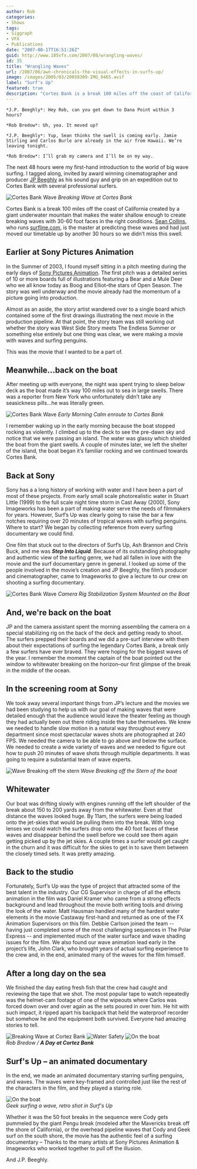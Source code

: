 ```yaml
---
author: Rob
categories:
- Shows
tags:
- Siggraph
- VFX
- Publications
date: "2007-08-17T16:51:26Z"
guid: http://www.185vfx.com/2007/08/wrangling-waves/
id: 35
title: "Wrangling Waves"
url: /2007/06/awn-chronicals-the-visual-effects-in-surfs-up/
image: /images/2005/03/20050309-IMG_0465.avif
label: "Surf's Up"
featured: true
description: "Cortes Bank is a break 100 miles off the coast of California created by a giant underwater mountain that makes the water shallow enough to create breaking waves with 30-60 foot faces in the right conditions. Sean Collins, who runs surfline.com, is the master at predicting these waves and had just moved our timetable up..."
---
```


```
*J.P. Beeghly*: Hey Rob, can you get down to Dana Point within 3 hours?

*Rob Bredow*: Uh, yea. It moved up?

*J.P. Beeghly*: Yup, Sean thinks the swell is coming early. Jamie Stirling and Carlos Burle are already in the air from Hawaii. We’re leaving tonight.

*Rob Bredow*: I’ll grab my camera and I’ll be on my way.
```

The next 48 hours were my first-hand introduction to the world of big wave surfing. I tagged along, invited by award winning cinematographer and producer [JP Beeghly](https://www.imdb.com/name/nm0066376/) as his sound guy and grip on an expedition out to Cortes Bank with several professional surfers.

![Cortes Bank Wave](/images/2005/03/20050309-IMG_0432.avif "Breaking Wave at Cortes Bank")
*Breaking Wave at Cortes Bank*

Cortes Bank is a break 100 miles off the coast of California created by a giant underwater mountain that makes the water shallow enough to create breaking waves with 30-60 foot faces in the right conditions. [Sean Collins](https://en.wikipedia.org/wiki/Sean_Collins_(surf_forecaster)), who runs [surfline.com](https://surfline.com), is the master at predicting these waves and had just moved our timetable up by another 30 hours so we didn’t miss this swell.

<!--more-->

## Earlier at Sony Pictures Animation
In the Summer of 2003, I found myself sitting in a pitch meeting during the early days of [Sony Pictures Animation](https://www.sonypicturesanimation.com/). The first pitch was a detailed series of 10 or more boards full of illustrations featuring a Bear and a Mule Deer who we all know today as Boog and Elliot–the stars of Open Season. The story was well underway and the movie already had the momentum of a picture going into production. 

Almost as an aside, the story artist wandered over to a single board which contained some of the first drawings illustrating the next movie in the production pipeline. At that point, the story team was still working out whether the story was West Side Story meets The Endless Summer or something else entirely but one thing was clear, we were making a movie with waves and surfing penguins. 

This was the movie that I wanted to be a part of.

## Meanwhile...back on the boat
After meeting up with everyone, the night was spent trying to sleep below deck as the boat made it’s way 100 miles out to sea in large swells. There was a reporter from New York who unfortunately didn’t take any seasickness pills...he was literally green.

![Cortes Bank Wave](/images/2005/03/20050309-IMG_0380.avif "Early Morning Calm enroute to Cortes Bank")
*Early Morning Calm enroute to Cortes Bank*

I remember waking up in the early morning because the boat stopped rocking as violently. I climbed up to the deck to see the pre-dawn sky and notice that we were passing an island. The water was glassy which shielded the boat from the giant swells. A couple of minutes later, we left the shelter of the island, the boat began it’s familiar rocking and we continued towards Cortes Bank.

## Back at Sony
Sony has a a long history of working with water and I have been a part of most of these projects. From early small scale photorealistic water in Stuart Little (1999) to the full scale night time storm in Cast Away (2000), Sony Imageworks has been a part of making water serve the needs of filmmakers for years. However, Surf’s Up was clearly going to raise the bar a few notches requiring over 20 minutes of tropical waves with surfing penguins. Where to start? We began by collecting reference from every surfing documentary we could find.

One film that stuck out to the directors of Surf’s Up, Ash Brannon and Chris Buck, and me was ***Step Into Liquid***. Because of its outstanding photography and authentic view of the surfing genre, we had all fallen in love with the movie and the surf documentary genre in general. I looked up some of the people involved in the movie’s creation and JP Beeghly, the film’s producer and cinematographer, came to Imageworks to give a lecture to our crew on shooting a surfing documentary.

![Cortes Bank Wave](/images/2005/03/20050309-IMG_0403.avif "Camera Rig on Boat")
*Camera Rig Stabilization System Mounted on the Boat*

## And, we're back on the boat

JP and the camera assistant spent the morning assembling the camera on a special stabilizing rig on the back of the deck and getting ready to shoot. The surfers prepped their boards and we did a pre-surf interview with them about their expectations of surfing the legendary Cortes Bank, a break only a few surfers have ever braved. They were hoping for the biggest waves of the year. I remember the moment the captain of the boat pointed out the window to whitewater breaking on the horizon–our first glimpse of the break in the middle of the ocean.

## In the screening room at Sony
We took away several important things from JP’s lecture and the movies we had been studying to help us with our goal of making waves that were detailed enough that the audience would leave the theater feeling as though they had actually been out there riding inside the tube themselves. We knew we needed to handle slow motion in a natural way throughout every department since most spectacular waves shots are photographed at 240 FPS. We needed the camera to be able to go above and below the surface. We needed to create a wide variety of waves and we needed to figure out how to push 20 minutes of wave shots through multiple departments. It was going to require a substantial team of wave experts.

![Wave Breaking off the stern](/images/2005/03/20050309-IMG_0564.avif "Wave Breaking off the Stern")
*Wave Breaking off the Stern of the boat*

## Whitewater
Our boat was drifting slowly with engines running off the left shoulder of the break about 150 to 200 yards away from the whitewater. Even at that distance the waves looked huge. By 11am, the surfers were being loaded onto the jet-skies that would be pulling them into the break. With long lenses we could watch the surfers drop onto the 40 foot faces of these waves and disappear behind the swell before we could see them again getting picked up by the jet skies. A couple times a surfer would get caught in the churn and it was difficult for the skies to get in to save them between the closely timed sets. It was pretty amazing.

## Back to the studio
Fortunately, Surf’s Up was the type of project that attracted some of the best talent in the industry. Our CG Supervisor in charge of all the effects animation in the film was Daniel Kramer who came from a strong effects background and lead throughout the movie both writing tools and driving the look of the water. Matt Hausman handled many of the hardest water elements in the movie Castaway first-hand and returned as one of the FX Animation Supervisors on this film. Debbie Carlson joined the team -- having just completed some of the most challenging sequences in The Polar Express -- and implemented much of the water surface and wave shading issues for the film. We also found our wave animation lead early in the project’s life, John Clark, who brought years of actual surfing experience to the crew and, in the end, animated many of the waves for the film himself.

## After a long day on the sea
We finished the day eating fresh fish that the crew had caught and reviewing the tape that we shot. The most popular tape to watch repeatedly was the helmet-cam footage of one of the wipeouts where Carlos was forced down over and over again as the sets poured in over him. He hit with such impact, it ripped apart his backpack that held the waterproof recorder but somehow he and the equipment both survived. Everyone had amazing stories to tell.

<div class="gallery-box">
  <div class="gallery">
    <img src="/images/2005/03/20050309-IMG_0533.avif" loading="lazy" alt="Breaking Wave at Cortez Bank">
    <img src="/images/2005/03/20050309-IMG_0441.avif" loading="lazy" alt="Water Safety">
    <img src="/images/2005/03/20050309-IMG_0574.avif" loading="lazy" alt="On the boat">
  </div>
  <em>Rob Bredow / <b>A Day at Cortez Bank</b></em>
</div>

## Surf's Up – an animated documentary
In the end, we made an animated documentary starring surfing penguins, and waves. The waves were key-framed and controlled just like the rest of the characters in the film, and they played a staring role. 

<div class="gallery-box">
  <div class="gallery">
    <img src="/images/2007/06/surfsrb01_SurfsUp-leg20_comp_v53_4k.avif" loading="lazy" alt="On the boat">
  </div>
  <em>Geek surfing a wave, retro shot in Surf's Up</em>
</div>


Whether it was the 50 foot breaks in the sequence were Cody gets pummeled by the giant Pengu break (modeled after the Mavericks break off the shore of California), or the overhead pipeline waves that Cody and Geek surf on the south shore, the movie has the authentic feel of a surfing documentary – Thanks to the many artists at Sony Pictures Animation & Imageworks who worked together to pull off the  illusion. 

And J.P. Beeghly.